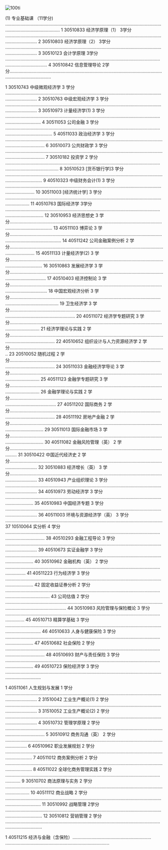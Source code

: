 ![100ti](/Users/oralbayzharylkassyn/Downloads/denisse-leon-544612-unsplash.jpg)

(1) 专业基础课 （11学分) …………………………………………..……………………………………………………………….……………………….…………...
1 30510833 经济学原理（1） 3学分 ……………………………..………………………………………………………….……………………….………………
2 30510803 经济学原理（2） 3学分 ……………………………..………………………………………………………….……………………….………………
3 30510123 会计学原理 3学分 ……………………………..……………………………..………………………………….……………………….……………..
4 30510842 信息管理导论 2学分……………………………..……………………………………………………………….……………………….………………..

1 30510743 中级微观经济学 3 学分 ……………………………..………………………………………………………….……………………….………………
2 30510763 中级宏观经济学 3 学分 ……………………………..………………………………………………………….……………………….………………
3 30510973 计量经济学(1) 3 学分 ……………………………..………………………..………………………………….……………………….………………
4 30511053 公司金融 3 学分 ……………………………..…………………………….....………………………………….……………………….………………
5 40511033 政治经济学 3 学分 ……………………………..…………………………….………………………………….……………………….………………
6 30510073 公共财政学 3 学分 ……………………………..…………………………….………………………………….……………………….………………
7 30510182 投资学 2 学分 ……………………………..…………………………………..………………………………….……………………….………………..
8 30510523  [货币银行学]3 学分 ……………………………..…………………………….………………………………….……………………….…………….
9 40510323 中级财务会计(1) 3 学分 ……………………………..………………………………………………………….……………………….…………….
10 30511003  [经济统计学] 3 学分 ……………………………..……………………….....……………………….………….……………….……….…..
11 40510763 国际经济学 3学分 ……………………………..………………………......……………………………….….………….…………….…………..
12 30510953 经济思想史 3 学分……………………………..……………………………………………………………….……………………….………………...
13 40511103 博弈论 3 学分……………………………..…………………………………………………………………….……………………….………………....
14 40511242 公司金融案例分析 2 学分……………………………..………………….………………………………….……………………….……………….
15 40511133 计量经济学(2) 3 学分……………………………..……………………….………………………………….……………………….……………….
16 30510863 发展经济学 3 学分……………………………..………………………....………………………………….……………………….……………….
17 40510403 经济控制论 3 学分……………………………..………………………...………………………………….……………………….………………..
18 中国宏观经济分析 3 学分……………………………..…………………………….....………………………………….……………………….………………..
19 卫生经济学 3 学分……………………………..………………………………………...………………………………….……………………….……………….....
20 40511072 经济学专题研究 3 学分……………………………..……………………………………………………….……………………….………………..
21 经济学理论与实践 2 学分……………………………..……………………………....………………………………….……………………….………………..
22 40510652 组织设计与人力资源经济学 2 学分…………………………….………………………………….……………………….………………...
23 20510052 随机过程 2 学分……………………………..……………………………..………………………………….……………………….………………..
24 30511033 金融经济学导论 3 学分……………………………..……………………………………………………….……………………….………………..
25 40511123 金融学专题研究 3 学分……………………………..……………………………………………………….……………………….………………..
26 金融学理论与实践 2 学分……………………………..……………………………...………………………………….……………………….………………...
27 40511202 国际商务 2 学分……………………………..……………………………..………………………………….……………………….………………..
28 40511192 房地产金融 2 学分……………………………..………………………...………………………………….……………………….……………..
29 30511013 国际金融市场 3 学分……………………………..………………………………………………………….……………………….………………..
30 40511082 金融风险管理（英） 2 学分……………………………..……………..………………………………….……………………….………
31 30510422 中国近代经济史 2 学分……………………………..……………………………………………………….……………………….………………
32 30510883 经济增长（英） 3 学分……………………………..……………………………………………………….……………………….………………
33 40510943 产业组织理论 3 学分 ……………………………..………………………………………………………….……………………….………………
34 40510973 劳动经济学 3 学分 ……………………………..………………………...………………………………….……………………….…………
35 40510983 中国经济专题 3 学分 ……………………………..………………………………………………………….……………………….………………
36 40511003 环境与资源经济学（英） 3 学分 ……………………………..………………………………………….……………………….…………
37 10510064 实分析 4 学分 ……………………………..…………………………….....………………………………….……………………….…………
38 40510293 金融工程导论 3 学分 ……………………………..………………………………………………………….……………………….………………
39 40510673 实证金融学 3 学分 ……………………………..………………………...………………………………….……………………….…………
40 30510962 金融机构（英） 2 学分 ……………………………..…………………..………………………………….……………………….…………
41 40511223 行为经济学 3 学分 ……………………………..………………………...………………………………….……………………….…………
42 固定收益证券分析 2 学分 ……………………………..……………………………..………………………………….……………………….……………….
43 公司估值 2 学分 ……………………………..………………………………………....………………………………….……………………….………………..
44 30510983 风险管理与保险概论 3 学分 ……………………………..…………….………………………………….……………………….………………
45 40510713 精算学基础 3 学分 ……………………………..………………………...………………………………….……………………….………………
46 40510633 人身与健康保险 3 学分 ……………………………..…………………..………………………………….……………………….………………
47 40510682 社会保险 2 学分 ……………………………..……………………….....………………………………….……………………….………………
48 40510693 财产与责任保险 3 学分 ……………………………..…………………..………………………………….……………………….………………
49 40510723 保险经济学 3 学分 ……………………………..………………………...………………………………….……………………….………………

1 40511061 人生规划与发展 1 学分 ……………………………..………………………………………………………….……………………….………………
2 31510042 工业生产概论(1) 2 学分 ……………………………..………………………………………………………….……………………….………………
3 31510052 工业生产概论(2) 2 学分 ……………………………..………………………………………………………….……………………….………………
4 30510732 管理学原理 2 学分 ……………………………..…………………………….………………………………….……………………….………………
5 30510912 商务沟通（英） 2 学分 ……………………………..……………………...………………………….……………………….………………..
6 40510962 职业发展规划 2 学分 ……………………………..………………………...………………………….……………………….………………...
7 40511012 商务案例分析 2 学分 ……………………………..………………………...………………………….……………………….………………...
8 40511022 全球化商务管理实践 2 学分 ……………………………..……………….………………………….……………………….………………...
9 30510702 商法原理与实务 2 学分 ……………………………..………………………………………………….……………………….………………....
10 40511112 商业战略 2 学分 ……………………………..……………………………...………………………….……………………….………………...
11 30510992 战略管理 2学分 ……………………………..……………………………...………………………….……………………….………………....
12 30510812 营销管理 2 学分 ……………………………..……………………………..………………………….……………………….………………....

 
1 40511215 经济与金融（含保险）……………………………..……………………… ………………………….……………………….……………….....

